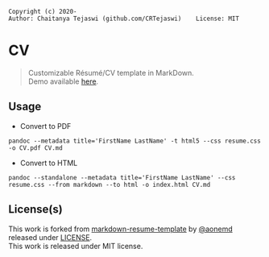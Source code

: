     Copyright (c) 2020-
    Author: Chaitanya Tejaswi (github.com/CRTejaswi)    License: MIT

# CV
> Customizable Résumé/CV template in MarkDown. <br>
> Demo available [here](https://crtejaswi.github.io/CV).

## Usage

- Convert to PDF
```
pandoc --metadata title='FirstName LastName' -t html5 --css resume.css -o CV.pdf CV.md
```
- Convert to HTML
```
pandoc --standalone --metadata title='FirstName LastName' --css resume.css --from markdown --to html -o index.html CV.md
```

## License(s)

This work is forked from [markdown-resume-template](https://github.com/aonemd/markdown-resume-template/tree/gh-pages) by [@aonemd](https://github.com/aonemd) released under [LICENSE](https://github.com/aonemd/markdown-resume-template/blob/master/LICENSE). <br>
This work is released under MIT license.


